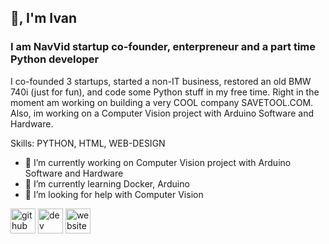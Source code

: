 ## 👋, I'm Ivan
###  I am NavVid startup co-founder, enterpreneur and a part time Python developer
I co-founded 3 startups, started a non-IT business, restored an old BMW 740i (just for fun), and code some Python stuff in my free time. Right in the moment am working on building a very COOL company SAVETOOL.COM.
Also, im working on a Computer Vision project with Arduino Software and Hardware.

Skills: PYTHON, HTML, WEB-DESIGN

- 🔭 I’m currently working on Computer Vision project with Arduino Software and Hardware 
- 🌱 I’m currently learning Docker, Arduino 
- 🤔 I’m looking for help with Computer Vision 


[<img src='https://cdn.jsdelivr.net/npm/simple-icons@3.0.1/icons/github.svg' alt='github' height='40'>](https://github.com/kharvan)  [<img src='https://cdn.jsdelivr.net/npm/simple-icons@3.0.1/icons/dev-dot-to.svg' alt='dev' height='40'>](https://dev.to/kharvan)  [<img src='https://cdn.jsdelivr.net/npm/simple-icons@3.0.1/icons/icloud.svg' alt='website' height='40'>](navviad.com)  


